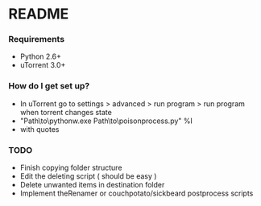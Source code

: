 # README #

### Requirements ###

* Python 2.6+
* uTorrent 3.0+

### How do I get set up? ###

* In uTorrent go to settings > advanced > run program > run program when torrent changes state
* "Path\to\pythonw.exe Path\to\poisonprocess.py" %I
* with quotes

### TODO ###

* Finish copying folder structure
* Edit the deleting script ( should be easy )
* Delete unwanted items in destination folder
* Implement theRenamer or couchpotato/sickbeard postprocess scripts